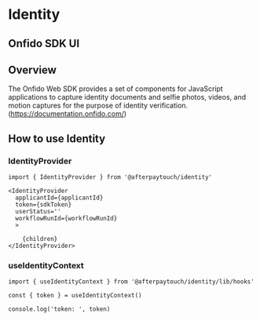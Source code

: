# Identity

## Onfido SDK UI

## Overview

The Onfido Web SDK provides a set of components for JavaScript applications to capture identity documents and selfie photos, videos, and motion captures for the purpose of identity verification.(https://documentation.onfido.com/)

## How to use Identity

### IdentityProvider

```
import { IdentityProvider } from '@afterpaytouch/identity'

<IdentityProvider
  applicantId={applicantId}
  token={sdkToken}
  userStatus=''
  workflowRunId={workflowRunId}
  >

    {children}
</IdentityProvider>
```

### useIdentityContext

```
import { useIdentityContext } from '@afterpaytouch/identity/lib/hooks'

const { token } = useIdentityContext()

console.log('token: ', token)
```
